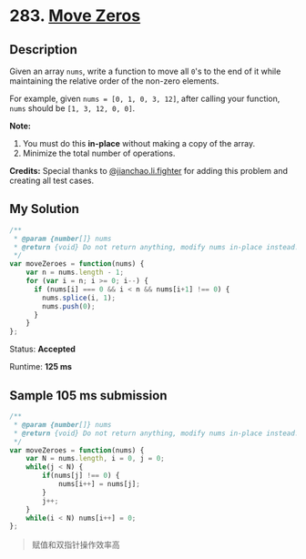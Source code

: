 # 283. [Move Zeros](https://leetcode.com/problems/move-zeroes/#/description)

## Description

Given an array `nums`, write a function to move all `0`'s to the end of it while maintaining the relative order of the non-zero elements.

For example, given `nums = [0, 1, 0, 3, 12]`, after calling your function, `nums` should be `[1, 3, 12, 0, 0]`.

**Note:**

1. You must do this **in-place** without making a copy of the array.
2. Minimize the total number of operations.

**Credits:**
Special thanks to [@jianchao.li.fighter](https://leetcode.com/discuss/user/jianchao.li.fighter) for adding this problem and creating all test cases.

## My Solution

```javascript
/**
 * @param {number[]} nums
 * @return {void} Do not return anything, modify nums in-place instead.
 */
var moveZeroes = function(nums) {
    var n = nums.length - 1;
    for (var i = n; i >= 0; i--) {
      if (nums[i] === 0 && i < n && nums[i+1] !== 0) {
        nums.splice(i, 1);
        nums.push(0);
      }
    }
};
```

Status: **Accepted**

Runtime: **125 ms**

## Sample 105 ms submission 

```javascript
/**
 * @param {number[]} nums
 * @return {void} Do not return anything, modify nums in-place instead.
 */
var moveZeroes = function(nums) {
    var N = nums.length, i = 0, j = 0;
    while(j < N) {
        if(nums[j] !== 0) {
            nums[i++] = nums[j];
        }
        j++;
    }
    while(i < N) nums[i++] = 0;
};
```

> 赋值和双指针操作效率高